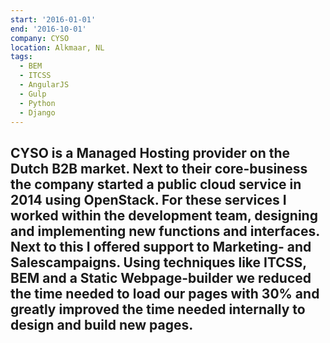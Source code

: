 ```yaml
---
start: '2016-01-01'
end: '2016-10-01'
company: CYSO
location: Alkmaar, NL
tags:
  - BEM
  - ITCSS
  - AngularJS
  - Gulp
  - Python
  - Django
---
```

CYSO is a Managed Hosting provider on the Dutch B2B market. Next to their core-business the company started a public cloud service in 2014 using OpenStack. For these services I worked within the development team, designing and implementing new functions and interfaces. Next to this I offered support to Marketing- and Salescampaigns. Using techniques like ITCSS, BEM and a Static Webpage-builder we reduced the time needed to load our pages with 30% and greatly improved the time needed internally to design and build new pages.
---